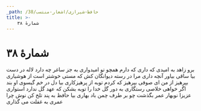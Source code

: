 ```yaml
---
_path: /حافظ-شیرازی/اشعار-منتسب/38
title: >-
    شمارهٔ ۳۸
---
```

# شمارهٔ ۳۸

برو زاهد به امیدی که داری
که دارم همچو تو امیدواری
به جز ساغر چه دارد لاله در دست
بیا ساقی بیاور آنچه داری
مرا در رسته دیوانگان کش
که مستی خوشتر است از هوشیاری
بپرهیز از من ای صوفی بپرهیز
که کردم توبه از پرهیزکاری
بیا دل در خم گیسوی او بند
اگر خواهی خلاصی رستگاری
به دور گل خدا را توبه بشکن
که عهد گل ندارد استواری
عزیزا نوبهار عمر بگذشت
چو بر طرف چمن باد بهاری
بیا حافظ به پند تلخ کن نوش
چرا عمری به غفلت می گذاری
